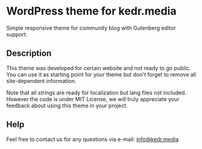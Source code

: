 # WordPress theme for kedr.media #

Simple responsive theme for community blog with Gutenberg editor support.

## Description ##

This theme was developed for certain website and not ready to go public.
You can use it as starting point for your theme but don't forget to remove all site-dependent information.

Note that all strings are ready for localization but lang files not included.
However the code is under MIT License, we will truly appreciate your feedback about using this theme in your project.

## Help ##

Feel free to contact us for any questions via e-mail: info@kedr.media
